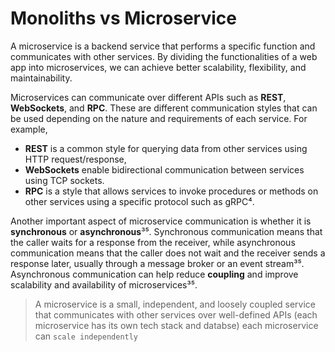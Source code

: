 # Monoliths vs Microservice

A microservice is a backend service that performs a specific function and communicates with other services. By dividing the functionalities of a web app into microservices, we can achieve better scalability, flexibility, and maintainability.

Microservices can communicate over different APIs such as **REST**, **WebSockets**, and **RPC**. These are different communication styles that can be used depending on the nature and requirements of each service. For example, 
- **REST** is a common style for querying data from other services using HTTP request/response, 
- **WebSockets** enable bidirectional communication between services using TCP sockets. 
- **RPC** is a style that allows services to invoke procedures or methods on other services using a specific protocol such as gRPC⁴.

Another important aspect of microservice communication is whether it is **synchronous** or **asynchronous**³⁵. Synchronous communication means that the caller waits for a response from the receiver, while asynchronous communication means that the caller does not wait and the receiver sends a response later, usually through a message broker or an event stream³⁵. Asynchronous communication can help reduce **coupling** and improve scalability and availability of microservices³⁵.

> A microservice is a small, independent, and loosely coupled service that communicates with other services over well-defined APIs (each microservice has its own tech stack and databse)
> each microservice can `scale independently`